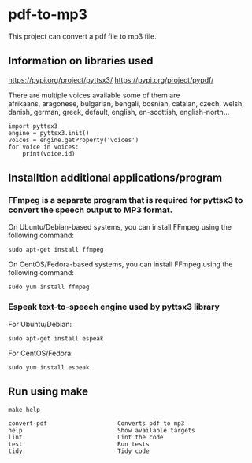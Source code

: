 # pdf-to-mp3
This project can convert a pdf file to mp3 file.

## Information on libraries used
https://pypi.org/project/pyttsx3/
https://pypi.org/project/pypdf/

There are multiple voices available some of them are   
afrikaans, aragonese, bulgarian, bengali, bosnian, catalan, czech, welsh, danish, german, greek, default, english, en-scottish, english-north...

```
import pyttsx3
engine = pyttsx3.init()
voices = engine.getProperty('voices')
for voice in voices:
    print(voice.id)
```

## Installtion additional applications/program

### FFmpeg is a separate program that is required for pyttsx3 to convert the speech output to MP3 format.

On Ubuntu/Debian-based systems, you can install FFmpeg using the following command:  
```
sudo apt-get install ffmpeg
```
On CentOS/Fedora-based systems, you can install FFmpeg using the following command:  
```
sudo yum install ffmpeg
```

### Espeak text-to-speech engine used by  pyttsx3 library  

For Ubuntu/Debian:
```
sudo apt-get install espeak
```
For CentOS/Fedora:
```
sudo yum install espeak
```

## Run using make
```
make help

convert-pdf                    Converts pdf to mp3
help                           Show available targets
lint                           Lint the code
test                           Run tests
tidy                           Tidy code
```

